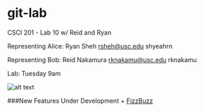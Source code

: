 git-lab
=======

CSCI 201 - Lab 10 w/ Reid and Ryan

Representing Alice: Ryan Sheh
rsheh@usc.edu
shyeahrn

Representing Bob: Reid Nakamura
rknakamu@usc.edu
rknakamu

Lab: Tuesday 9am


![alt text](http://octodex.github.com/labtocat/)

###New Features Under Development
	+ [FizzBuzz](http://www.codinghorror.com/blog/2007/02/why-cant-programmers-program.html)
	